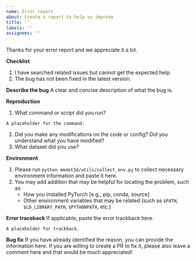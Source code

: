 ```yaml
---
name: Error report
about: Create a report to help us improve
title: ''
labels: ''
assignees: ''
---
```


Thanks for your error report and we appreciate it a lot.

**Checklist**

1. I have searched related issues but cannot get the expected help.
2. The bug has not been fixed in the latest version.

**Describe the bug**
A clear and concise description of what the bug is.

**Reproduction**

1. What command or script did you run?

```
A placeholder for the command.
```

2. Did you make any modifications on the code or config? Did you understand what you have modified?
3. What dataset did you use?

**Environment**

1. Please run `python mmdet3d/utils/collect_env.py` to collect necessary environment information and paste it here.
2. You may add addition that may be helpful for locating the problem, such as
   - How you installed PyTorch \[e.g., pip, conda, source\]
   - Other environment variables that may be related (such as `$PATH`, `$LD_LIBRARY_PATH`, `$PYTHONPATH`, etc.)

**Error traceback**
If applicable, paste the error trackback here.

```
A placeholder for trackback.
```

**Bug fix**
If you have already identified the reason, you can provide the information here. If you are willing to create a PR to fix it, please also leave a comment here and that would be much appreciated!
